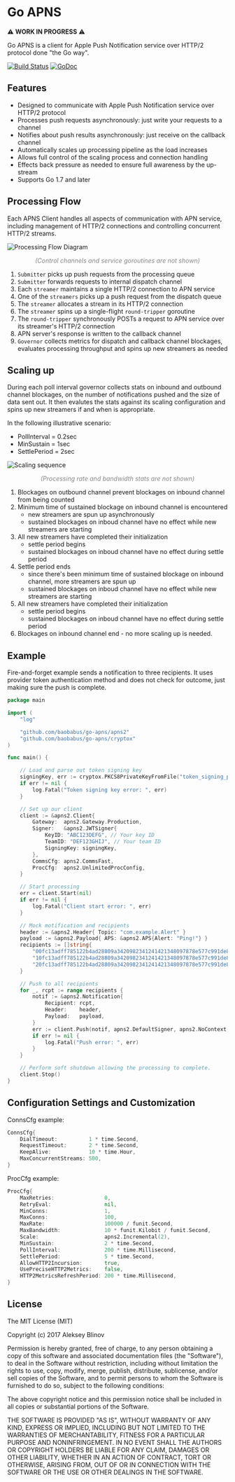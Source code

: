 # Go APNS

:warning: **WORK IN PROGRESS** :warning:

Go APNS is a client for Apple Push Notification service over HTTP/2 protocol done "the Go way".

[![Build Status](https://travis-ci.org/baobabus/go-apns.svg?branch=master)](https://travis-ci.org/baobabus/go-apns)
[![GoDoc](https://godoc.org/github.com/baobabus/go-apns/apns2?status.svg)](https://godoc.org/github.com/baobabus/go-apns/apns2)

## Features

- Designed to communicate with Apple Push Notification service over HTTP/2 protocol
- Processes push requests asynchronously: just write your requests to a channel
- Notifies about push results asynchronously: just receive on the callback channel
- Automatically scales up processing pipeline as the load increases
- Allows full control of the scaling process and connection handling
- Effects back pressure as needed to ensure full awareness by the up-stream 
- Supports Go 1.7 and later

## Processing Flow

Each APNS Client handles all aspects of communication with APN service, including
management of HTTP/2 connections and controlling concurrent HTTP/2 streams.

![Processing Flow Diagram](./doc/flow-phase1.svg)

<p align="center" style="color: #888"><i>(Control channels and service goroutines are not shown)</i></p>

1. `Submitter` picks up push requests from the processing queue
2. `Submitter` forwards requests to internal dispatch channel
3. Each `streamer` maintains a single HTTP/2 connection to APN service
4. One of the `streamers` picks up a push request from the dispatch queue
5. The `streamer` allocates a stream in its HTTP/2 connection
6. The `streamer` spins up a single-flight `round-tripper` goroutine
7. The `round-tripper` synchronously POSTs a request to APN service over
its streamer's HTTP/2 connection
8. APN server's response is written to the callback channel
9. `Governor` collects metrics for dispatch and callback channel blockages,
evaluates processing throughput and spins up new streamers as needed

## Scaling up

During each poll interval governor collects stats on inbound and outbound channel blockages, 
on the number of notifications pushed and the size of data sent out. It then evalutes the stats 
against its scaling configuration and spins up new streamers if and when is appropriate.

In the following illustrative scenario:

- PollInterval = 0.2sec
- MinSustain = 1sec
- SettlePeriod = 2sec

![Scaling sequence](./doc/scale.svg)
<p align="center" style="color: #888"><i>(Processing rate and bandwidth stats are not shown)</i></p>

1. Blockages on outbound channel prevent blockages on inbound channel from being counted
2. Minimum time of sustained blockage on inbound channel is encountered
    - new streamers are spun up asynchronously
    - sustained blockages on inboud channel have no effect while new streamers are starting
3. All new streamers have completed their initialization
    - settle period begins
    - sustained blockages on inboud channel have no effect during settle period
4. Settle period ends
    - since there's been minimum time of sustained blockage on inbound channel, more streamers are spun up
    - sustained blockages on inboud channel have no effect while new streamers are starting
 5. All new streamers have completed their initialization
    - settle period begins
    - sustained blockages on inboud channel have no effect during settle period
 6. Blockages on inbound channel end - no more scaling up is needed.

## Example

Fire-and-forget example sends a notification to three recipients. It uses
provider token authentication method and does not check for outcome, just
making sure the push is complete.

```go
package main

import (
	"log"

	"github.com/baobabus/go-apns/apns2"
	"github.com/baobabus/go-apns/cryptox"
)

func main() {

	// Load and parse out token signing key
	signingKey, err := cryptox.PKCS8PrivateKeyFromFile("token_signing_pk.p8")
	if err != nil {
		log.Fatal("Token signing key error: ", err)
	}

	// Set up our client
	client := &apns2.Client{
		Gateway:  apns2.Gateway.Production,
		Signer:   &apns2.JWTSigner{
			KeyID: "ABC123DEFG", // Your key ID
			TeamID: "DEF123GHIJ", // Your team ID
			SigningKey: signingKey,
		},
		CommsCfg: apns2.CommsFast,
		ProcCfg:  apns2.UnlimitedProcConfig,
	}

	// Start processing
	err = client.Start(nil)
	if err != nil {
		log.Fatal("Client start error: ", err)
	}

	// Mock motification and recipients
	header := &apns2.Header{ Topic: "com.example.Alert" }
	payload := &apns2.Payload{ APS: &apns2.APS{Alert: "Ping!"} }
	recipients := []string{
		"00fc13adff785122b4ad28809a3420982341241421348097878e577c991de8f0",
		"10fc13adff785122b4ad28809a3420982341241421348097878e577c991de8f0",
		"20fc13adff785122b4ad28809a3420982341241421348097878e577c991de8f0",
	}

	// Push to all recipients
	for _, rcpt := range recipients {
		notif := &apns2.Notification{
			Recipient: rcpt,
			Header:    header,
			Payload:   payload,
		}
		err := client.Push(notif, apns2.DefaultSigner, apns2.NoContext, apns2.DefaultCallback)
		if err != nil {
			log.Fatal("Push error: ", err)
		}
	}

	// Perform soft shutdown allowing the processing to complete.
	client.Stop()
}
```

## Configuration Settings and Customization

ConnsCfg example:

```go
ConnsCfg{
	DialTimeout:          1 * time.Second,
	RequestTimeout:       2 * time.Second,
	KeepAlive:            10 * time.Hour,
	MaxConcurrentStreams: 500,
}
```

ProcCfg example:

```go
ProcCfg{
	MaxRetries:                0,
	RetryEval:                 nil,
	MinConns:                  1,
	MaxConns:                  100,
	MaxRate:                   100000 / funit.Second,
	MaxBandwidth:              10 * funit.Kilobit / funit.Second,
	Scale:                     apns2.Incremental(2),
	MinSustain:                2 * time.Second,
	PollInterval:              200 * time.Millisecond,
	SettlePeriod:              5 * time.Second,
	AllowHTTP2Incursion:       true,
	UsePreciseHTTP2Metrics:    false,
	HTTP2MetricsRefreshPeriod: 200 * time.Millisecond,
}
```

## License

The MIT License (MIT)

Copyright (c) 2017 Aleksey Blinov

Permission is hereby granted, free of charge, to any person obtaining a copy
of this software and associated documentation files (the "Software"), to deal
in the Software without restriction, including without limitation the rights
to use, copy, modify, merge, publish, distribute, sublicense, and/or sell
copies of the Software, and to permit persons to whom the Software is
furnished to do so, subject to the following conditions:

The above copyright notice and this permission notice shall be included in all
copies or substantial portions of the Software.

THE SOFTWARE IS PROVIDED "AS IS", WITHOUT WARRANTY OF ANY KIND, EXPRESS OR
IMPLIED, INCLUDING BUT NOT LIMITED TO THE WARRANTIES OF MERCHANTABILITY,
FITNESS FOR A PARTICULAR PURPOSE AND NONINFRINGEMENT. IN NO EVENT SHALL THE
AUTHORS OR COPYRIGHT HOLDERS BE LIABLE FOR ANY CLAIM, DAMAGES OR OTHER
LIABILITY, WHETHER IN AN ACTION OF CONTRACT, TORT OR OTHERWISE, ARISING FROM,
OUT OF OR IN CONNECTION WITH THE SOFTWARE OR THE USE OR OTHER DEALINGS IN THE
SOFTWARE.
